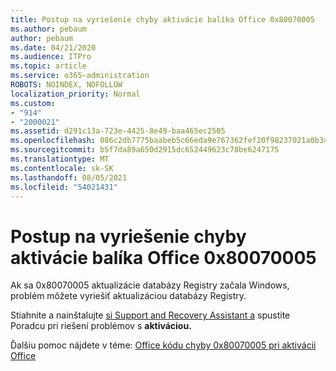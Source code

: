 ```yaml
---
title: Postup na vyriešenie chyby aktivácie balíka Office 0x80070005
ms.author: pebaum
author: pebaum
ms.date: 04/21/2020
ms.audience: ITPro
ms.topic: article
ms.service: o365-administration
ROBOTS: NOINDEX, NOFOLLOW
localization_priority: Normal
ms.custom:
- "914"
- "2000021"
ms.assetid: d291c13a-723e-4425-8e49-baa465ec2505
ms.openlocfilehash: 086c2db7775baabeb5c66eda9e767362fef20f98237021a0b348d8e5d50392b6
ms.sourcegitcommit: b5f7da89a650d2915dc652449623c78be6247175
ms.translationtype: MT
ms.contentlocale: sk-SK
ms.lasthandoff: 08/05/2021
ms.locfileid: "54021431"
---
```

# <a name="steps-to-resolve-office-activation-error-0x80070005"></a>Postup na vyriešenie chyby aktivácie balíka Office 0x80070005

Ak sa 0x80070005 aktualizácie databázy Registry začala Windows, problém môžete vyriešiť aktualizáciou databázy Registry.
  
Stiahnite a nainštalujte [si Support and Recovery Assistant a](https://aka.ms/SARA-OfficeActivation-Alchemy) spustite Poradcu pri riešení problémov s **aktiváciou.**
  
Ďalšiu pomoc nájdete v téme: [Office kódu chyby 0x80070005 pri aktivácii Office](https://support.office.com/article/7aa7600f-df57-4aef-81d2-25509c66f865)
  